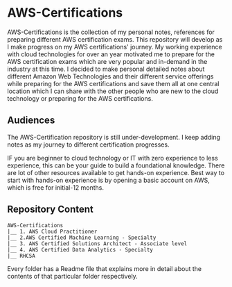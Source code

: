 # AWS-Certifications

AWS-Certifications is the collection of my personal notes, references for preparing different AWS certification exams. This repository will develop as I make progress on my AWS certifications' journey. My working experience with cloud technologies for over an year motivated me to prepare for the AWS certification exams which are very popular and in-demand in the industry at this time. I decided to make personal detailed notes about different Amazon Web Technologies and their different service offerings while preparing for the AWS certifications and save them all at one central location which I can share with the other people who are new to the cloud technology or preparing for the AWS certifications.

## Audiences

The AWS-Certification repository is still under-development. I keep adding notes as my journey to different certification progresses.

IF you are beginner to cloud technology or IT with zero experience to less experience, this can be your guide to build a foundational knowledge. There are lot of other resources available to get hands-on experience. Best way to start with hands-on experience is by opening a basic account on AWS, which is free for initial-12 months.

## Repository Content

```
AWS-Certifications
|__ 1. AWS Cloud Practitioner
|__ 2.AWS Certified Machine Learning - Specialty
|__ 3. AWS Certified Solutions Architect - Associate level
|__ 4. AWS Certified Data Analytics - Specialty
|__ RHCSA
```

Every folder has a Readme file that explains more in detail about the contents of that particular folder respectively.